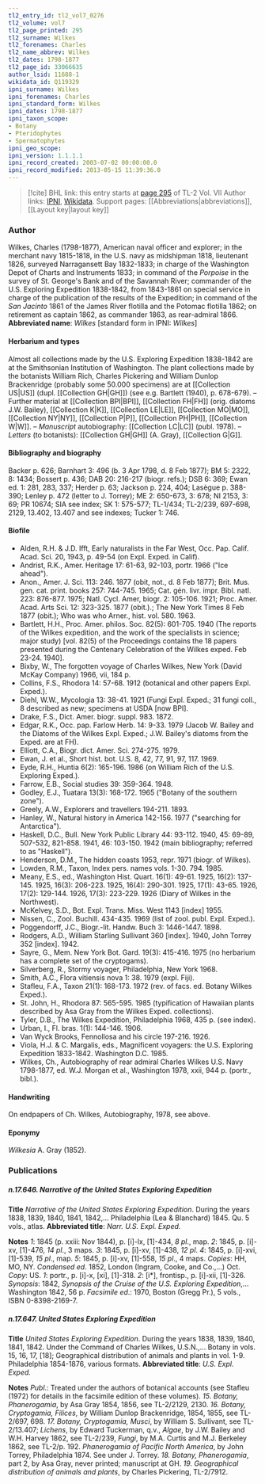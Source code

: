 ```yaml
---
tl2_entry_id: tl2_vol7_0276
tl2_volume: vol7
tl2_page_printed: 295
tl2_surname: Wilkes
tl2_forenames: Charles
tl2_name_abbrev: Wilkes
tl2_dates: 1798-1877
tl2_page_id: 33066635
author_lsid: 11688-1
wikidata_id: Q119329
ipni_surname: Wilkes
ipni_forenames: Charles
ipni_standard_form: Wilkes
ipni_dates: 1798-1877
ipni_taxon_scope: 
- Botany
- Pteridophytes
- Spermatophytes
ipni_geo_scope: 
ipni_version: 1.1.1.1
ipni_record_created: 2003-07-02 00:00:00.0
ipni_record_modified: 2013-05-15 11:39:36.0
---
```


> [!cite] BHL link: this entry starts at [page 295](https://www.biodiversitylibrary.org/page/33066635) of TL-2 Vol. VII
> Author links: [IPNI](https://www.ipni.org/a/11688-1), [Wikidata](https://www.wikidata.org/wiki/Q119329). Support pages: [[Abbreviations|abbreviations]], [[Layout key|layout key]]

### Author

Wilkes, Charles (1798-1877), American naval officer and explorer; in the merchant navy 1815-1818, in the U.S. navy as midshipman 1818, lieutenant 1826, surveyed Narragansett Bay 1832-1833; in charge of the Washington Depot of Charts and Instruments 1833; in command of the *Porpoise* in the survey of St. George's Bank and of the Savannah River; commander of the U.S. Exploring Expedition 1838-1842, from 1843-1861 on special service in charge of the publication of the results of the Expedition; in command of the *San Jacinto* 1861 of the James River flotilla and the Potomac flotilla 1862; on retirement as captain 1862, as commander 1863, as rear-admiral 1866. 
**Abbreviated name**: *Wilkes* \[standard form in IPNI: *Wilkes*\]

#### Herbarium and types

Almost all collections made by the U.S. Exploring Expedition 1838-1842 are at the Smithsonian Institution of Washington. The plant collections made by the botanists William Rich, Charles Pickering and William Dunlop Brackenridge (probably some 50.000 specimens) are at [[Collection US|US]] (dupl. [[Collection GH|GH]]) (see e.g. Bartlett (1940), p. 678-679). – Further material at [[Collection BPI|BPI]], [[Collection FH|FH]] (orig. diatoms J.W. Bailey), [[Collection K|K]], [[Collection LE|LE]], [[Collection MO|MO]], [[Collection NY|NY]], [[Collection P|P]], [[Collection PH|PH]], [[Collection W|W]]. – *Manuscript* autobiography: [[Collection LC|LC]] (publ. 1978). – *Letters* (to botanists): [[Collection GH|GH]] (A. Gray), [[Collection G|G]].

#### Bibliography and biography

Backer p. 626; Barnhart 3: 496 (b. 3 Apr 1798, d. 8 Feb 1877); BM 5: 2322, 8: 1434; Bossert p. 436; DAB 20: 216-217 (biogr. refs.); DSB 6: 369; Ewan ed. 1: 281, 283, 337; Herder p. 63; Jackson p. 224, 404; Lasègue p. 388-390; Lenley p. 472 (letter to J. Torrey); ME 2: 650-673, 3: 678; NI 2153, 3: 69; PR 10674; SIA see index; SK 1: 575-577; TL-1/434; TL-2/239, 697-698, 2129, 13.402, 13.407 and see indexes; Tucker 1: 746.

#### Biofile

- Alden, R.H. & J.D. Ifft, Early naturalists in the Far West, Occ. Pap. Calif. Acad. Sci. 20, 1943, p. 49-54 (on Expl. Exped. in Calif).
- Andrist, R.K., Amer. Heritage 17: 61-63, 92-103, portr. 1966 ("Ice ahead").
- Anon., Amer. J. Sci. 113: 246. 1877 (obit, not., d. 8 Feb 1877); Brit. Mus. gen. cat. print. books 257: 744-745. 1965; Cat. gén. livr. impr. Bibl. natl. 223: 876-877. 1975; Natl. Cycl. Amer, biogr. 2: 105-106. 1921; Proc. Amer. Acad. Arts Sci. 12: 323-325. 1877 (obit.).; The New York Times 8 Feb 1877 (obit.); Who was who Arner., hist. vol. 580. 1963.
- Bartlett, H.H., Proc. Amer. philos. Soc. 82(5): 601-705. 1940 (The reports of the Wilkes expedition, and the work of the specialists in science; major study) \[vol. 82(5) of the Proceedings contains the 18 papers presented during the Centenary Celebration of the Wilkes exped. Feb 23-24. 1940\].
- Bixby, W., The forgotten voyage of Charles Wilkes, New York (David McKay Company) 1966, vii, 184 p.
- Collins, F.S., Rhodora 14: 57-68. 1912 (botanical and other papers Expl. Exped.).
- Diehl, W.W., Mycologia 13: 38-41. 1921 (Fungi Expl. Exped.; 31 fungi coll., 8 described as new; specimens at USDA \[now BPI\].
- Drake, F.S., Dict. Amer. biogr. suppl. 983. 1872.
- Edgar, R.K., Occ. pap. Farlow Herb. 14: 9-33. 1979 (Jacob W. Bailey and the Diatoms of the Wilkes Expl. Exped.; J.W. Bailey's diatoms from the Exped. are at FH).
- Elliott, C.A., Biogr. dict. Amer. Sci. 274-275. 1979.
- Ewan, J. et al., Short hist. bot. U.S. 8, 42, 77, 91, 97, 117. 1969.
- Eyde, R.H., Huntia 6(2): 165-196. 1986 (on William Rich of the U.S. Exploring Exped.).
- Farrow, E.B., Social studies 39: 359-364. 1948.
- Godley, E.J., Tuatara 13(3): 168-172. 1965 ("Botany of the southern zone").
- Greely, A.W., Explorers and travellers 194-211. 1893.
- Hanley, W., Natural history in America 142-156. 1977 ("searching for Antarctica").
- Haskell, D.C., Bull. New York Public Library 44: 93-112. 1940, 45: 69-89, 507-532, 821-858. 1941, 46: 103-150. 1942 (main bibliography; referred to as "Haskell").
- Henderson, D.M., The hidden coasts 1953, repr. 1971 (biogr. of Wilkes).
- Lowden, R.M., Taxon, Index pers. names vols. 1-30. 794. 1985.
- Meany, E.S., ed., Washington Hist. Quart. 16(1): 49-61. 1925, 16(2): 137-145. 1925, 16(3): 206-223. 1925, 16(4): 290-301. 1925, 17(1): 43-65. 1926, 17(2): 129-144. 1926, 17(3): 223-229. 1926 (Diary of Wilkes in the Northwest).
- McKelvey, S.D., Bot. Expl. Trans. Miss. West 1143 \[index\] 1955.
- Nissen, C., Zool. Buchill. 434-435. 1969 (list of zool. publ. Expl. Exped.).
- Poggendorff, J.C., Biogr.-lit. Handw. Buch 3: 1446-1447. 1898.
- Rodgers, A.D., William Starling Sullivant 360 \[index\]. 1940, John Torrey 352 \[index\]. 1942.
- Sayre, G., Mem. New York Bot. Gard. 19(3): 415-416. 1975 (no herbarium has a complete set of the cryptogams).
- Silverberg, R., Stormy voyager, Philadelphia, New York 1968.
- Smith, A.C., Flora vitiensis nova 1: 38. 1979 (expl. Fiji).
- Stafleu, F.A., Taxon 21(1): 168-173. 1972 (rev. of facs. ed. Botany Wilkes Exped.).
- St. John, H., Rhodora 87: 565-595. 1985 (typification of Hawaiian plants described by Asa Gray from the Wilkes Exped. collections).
- Tyler, D.B., The Wilkes Expedition, Philadelphia 1968, 435 p. (see index).
- Urban, I., Fl. bras. 1(1): 144-146. 1906.
- Van Wyck Brooks, Fennollosa and his circle 197-216. 1926.
- Viola, H.J. & C. Margalis, eds., Magnificent voyagers: the U.S. Exploring Expedition 1833-1842. Washington D.C. 1985.
- Wilkes, Ch., Autobiography of rear admiral Charles Wilkes U.S. Navy 1798-1877, ed. W.J. Morgan et al., Washington 1978, xxii, 944 p. (portr., bibl.).

#### Handwriting

On endpapers of Ch. Wilkes, Autobiography, 1978, see above.

#### Eponymy

*Wilkesia* A. Gray (1852).

### Publications

##### n.17.646. Narrative of the United States Exploring Expedition

**Title**
*Narrative of the United States Exploring Expedition*. During the years 1838, 1839, 1840, 1841, 1842,... Philadelphia (Lea & Blanchard) 1845. Qu. 5 vols., atlas.
**Abbreviated title**: *Narr. U.S. Expl. Exped.*

**Notes**
*1*: 1845 (p. xxiii: Nov 1844), p. \[i\]-lx, \[1\]-434, *8 pl*., map.
*2*: 1845, p. \[i\]-xv, \[1\]-476, *14 pl*., 3 maps.
*3*: 1845, p. \[i\]-xv, \[1\]-438, *12 pl*.
*4*: 1845, p. \[i\]-xvi, \[1\]-539, *15 pl*., map.
*5*: 1845, p. \[i\]-xv, \[1\]-558, *15 pl*., 4 maps.
*Copies*: HH, MO, NY.
*Condensed ed*. 1852, London (Ingram, Cooke, and Co.,...) Oct. *Copy*: US.
*1*: portr., p. \[i\]-x, \[xi\], \[1\]-318.
*2*: \[i\*\], frontisp., p. \[i\]-xii, \[1\]-326.
*Synopsis*: 1842, *Synopsis of the Cruise of the U.S. Exploring Expedition*,... Washington 1842, 56 p.
*Facsimile ed*.: 1970, Boston (Gregg Pr.), 5 vols., ISBN 0-8398-2169-7.

##### n.17.647. United States Exploring Expedition

**Title**
*United States Exploring Expedition*. During the years 1838, 1839, 1840, 1841, 1842. Under the Command of Charles Wilkes, U.S.N.,... Botany in vols. 15, 16, 17, \[18\]; Geographical distribution of animals and plants in vol. 1-9. Philadelphia 1854-1876, various formats.
**Abbreviated title**: *U.S. Expl. Exped.*

**Notes**
*Publ*.: Treated under the authors of botanical accounts (see Stafleu (1972) for details in the facsimile edition of these volumes).
*15*. *Botany, Phanerogamia*, by Asa Gray 1854, 1856, see TL-2/2129, 2130.
*16. Botany, Cryptogamia, Filices*, by William Dunlop Brackenridge, 1854, 1855, see TL-2/697, 698.
*17. Botany, Cryptogamia, Musci*, by William S. Sullivant, see TL-2/13.407; *Lichens*, by Edward Tuckerman, q.v., *Algae*, by J.W. Bailey and W.H. Harvey 1862, see TL-2/239, *Fungi*, by M.A. Curtis and M.J. Berkeley 1862, see TL-2/p. 192. *Phanerogamia of Pacific North America*, by John Torrey, Philadelphia 1874. See under J. Torrey.
*18. Botany, Phanerogamia*, part 2, by Asa Gray, never printed; manuscript at GH.
*19. Geographical distribution of animals and plants*, by Charles Pickering, TL-2/7912.

